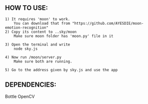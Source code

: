 
## HOW TO USE:

	1) It requires 'moon' to work.
		You can download that from "https://github.com/AYESDIE/moon-emotion-recognition"
	2) Copy its content to ..sky/moon
		Make sure moon folder has 'moon.py' file in it

	3) Open the terminal and write
		node sky.js

	4) Now run /moon/server.py
		Make sure both are running.

	5) Go to the address given by sky.js and use the app



## DEPENDENCIES:

Bottle
OpenCV

